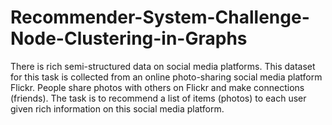 # Recommender-System-Challenge-Node-Clustering-in-Graphs
There is rich semi-structured data on social media platforms. This dataset for this task is collected from an online photo-sharing social media platform Flickr. People share photos with others on Flickr and make connections (friends). The task is to recommend a list of items (photos) to each user given rich information on this social media platform.
